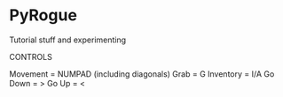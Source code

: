 # PyRogue
Tutorial stuff and experimenting

CONTROLS

Movement =    NUMPAD (including diagonals)
Grab =        G
Inventory =   I/A
Go Down =     >
Go Up =       <

